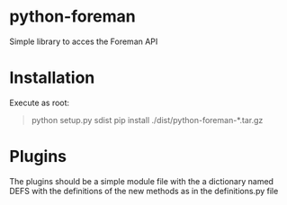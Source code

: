 python-foreman
==============

Simple library to acces the Foreman API


Installation
==============

Execute as root:
> python setup.py sdist
> pip install ./dist/python-foreman-*.tar.gz


Plugins
=============

The plugins should be a simple module file with the a dictionary named DEFS
with the definitions of the new methods as in the definitions.py file
